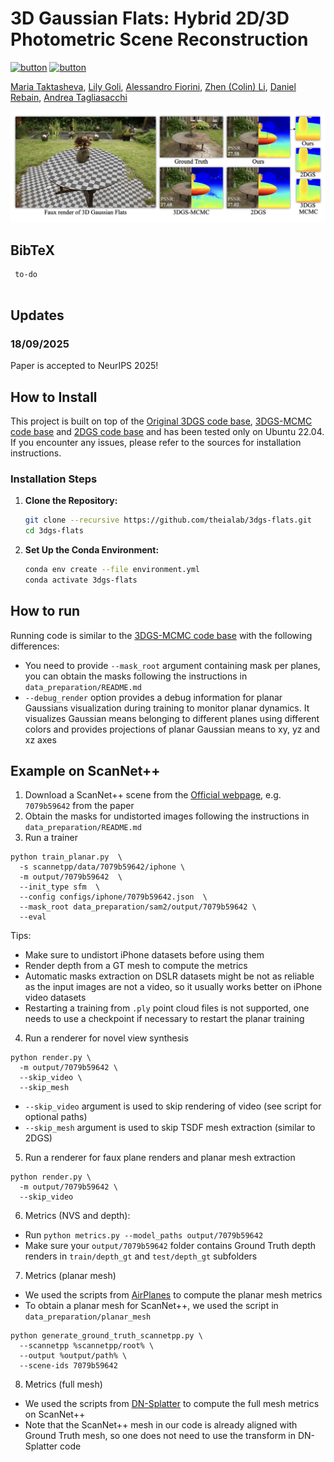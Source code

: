 # 3D Gaussian Flats: Hybrid 2D/3D Photometric Scene Reconstruction

[![button](https://img.shields.io/badge/Project%20Website-orange?style=for-the-badge)](https://theialab.github.io/3dgs-flats/)
[![button](https://img.shields.io/badge/Paper-blue?style=for-the-badge)](assets/3dgs-flats.pdf)

<span class="author-block">
  <a href="https://mtaktash.github.io/">Maria Taktasheva</a>,
</span>
<span class="author-block">
  <a href="https://lilygoli.github.io/">Lily Goli</a>,
</span>
<span class="author-block">
  <a href="https://github.com/FloweroCoder/">Alessandro Fiorini</a>,
</span>
<span class="author-block">
  <a href="https://colinzhenli.github.io/">Zhen (Colin) Li</a>,
</span>
<span class="author-block">
  <a href="http://drebain.com/"> Daniel Rebain</a>,
</span>
<span class="author-block">
  <a href="https://taiya.github.io/">Andrea Tagliasacchi</a>
</span>

![Teaser image](assets/teaser.png)


<section class="section" id="BibTeX">
  <div class="container is-max-desktop content">
    <h2 class="title">BibTeX</h2>
    <pre><code> to-do
   </code></pre>
  </div>
</section>



## Updates
### 18/09/2025

Paper is accepted to NeurIPS 2025!

## How to Install
This project is built on top of the [Original 3DGS code base](https://github.com/graphdeco-inria/gaussian-splatting), [3DGS-MCMC code base](https://github.com/ubc-vision/3dgs-mcmc) and [2DGS code base](https://github.com/hbb1/2d-gaussian-splatting) and has been tested only on Ubuntu 22.04. If you encounter any issues, please refer to the sources for installation instructions.


### Installation Steps

1. **Clone the Repository:**
   ```sh
   git clone --recursive https://github.com/theialab/3dgs-flats.git
   cd 3dgs-flats
   ```
2. **Set Up the Conda Environment:**
    ```sh
    conda env create --file environment.yml
    conda activate 3dgs-flats
    ```

## How to run
Running code is similar to the [3DGS-MCMC code base](https://github.com/ubc-vision/3dgs-mcmc) with the following differences:

- You need to provide `--mask_root` argument containing mask per planes, you can obtain the masks following the instructions in `data_preparation/README.md`
- `--debug_render` option provides a debug information for planar Gaussians visualization during training to monitor planar dynamics. It visualizes Gaussian means belonging to different planes using different colors and provides projections of planar Gaussian means to xy, yz and xz axes


## Example on ScanNet++

1. Download a ScanNet++ scene from the [Official webpage](https://kaldir.vc.in.tum.de/scannetpp/), e.g. `7079b59642` from the paper
2. Obtain the masks for undistorted images following the instructions in `data_preparation/README.md`
3. Run a trainer

```
python train_planar.py  \
  -s scannetpp/data/7079b59642/iphone \
  -m output/7079b59642  \
  --init_type sfm  \
  --config configs/iphone/7079b59642.json  \
  --mask_root data_preparation/sam2/output/7079b59642 \
  --eval
```
Tips:
- Make sure to undistort iPhone datasets before using them
- Render depth from a GT mesh to compute the metrics
- Automatic masks extraction on DSLR datasets might be not as reliable as the input images are not a video, so it usually works better on iPhone video datasets 
- Restarting a training from `.ply` point cloud files is not supported, one needs to use a checkpoint if necessary to restart the planar training

4. Run a renderer for novel view synthesis

```
python render.py \
  -m output/7079b59642 \
  --skip_video \
  --skip_mesh
```
- `--skip_video` argument is used to skip rendering of video (see script for optional paths)
- `--skip_mesh` argument is used to skip TSDF mesh extraction (similar to 2DGS)

5. Run a renderer for faux plane renders and planar mesh extraction

```
python render.py \
  -m output/7079b59642 \
  --skip_video
```

6. Metrics (NVS and depth):
- Run `python metrics.py --model_paths output/7079b59642`
- Make sure your `output/7079b59642` folder contains Ground Truth depth renders in `train/depth_gt` and `test/depth_gt` subfolders

7. Metrics (planar mesh)
- We used the scripts from [AirPlanes](https://github.com/nianticlabs/airplanes) to compute the planar mesh metrics
- To obtain a planar mesh for ScanNet++, we used the script in `data_preparation/planar_mesh`

```
python generate_ground_truth_scannetpp.py \
  --scannetpp %scannetpp/root% \
  --output %output/path% \
  --scene-ids 7079b59642
```

8. Metrics (full mesh)
- We used the scripts from [DN-Splatter](https://github.com/maturk/dn-splatter) to compute the full mesh metrics on ScanNet++
- Note that the ScanNet++ mesh in our code is already aligned with Ground Truth mesh, so one does not need to use the transform in DN-Splatter code